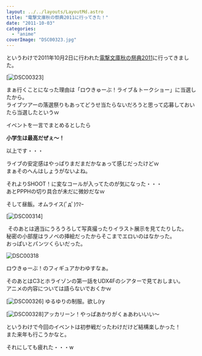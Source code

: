 ```yaml
---
layout: ../../layouts/LayoutMd.astro
title: "電撃文庫秋の祭典2011に行ってきた！"
date: "2011-10-03"
categories: 
  - "anime"
coverImage: "DSC00323.jpg"
---
```


というわけで2011年10月2日に行われた[電撃文庫秋の祭典2011](http://db2011fes.dengeki.com/)に行ってきました。

[![](/wp/images/DSC00323.jpg "DSC00323")]

まぁ行くことになった理由は「ロウきゅーぶ！ライブ＆トークショー」に当選したから。  
ライブツアーの落選祭りもあってどうせ当たらないだろうと思って応募しておいたら当選したというｗ

イベントを一言でまとめるとしたら

**小学生は最高だぜぇ～！** 

以上です・・・

ライブの安定感はやっぱりまだまだかなぁって感じだったけどｗ  
まぁそのへんはしょうがないよね。

それよりSHOOT！に変なコールが入ってたのが気になった・・・  
あとPPPHの切り具合が未だに微妙だなｗ

そして昼飯。オムライス(ﾟдﾟ)ｳﾏｰ

[![](/wp/images/DSC00314.jpg "DSC00314")]

 そのあとは適当にうろうろして写真撮ったりイラスト展示を見てたりした。  
秘密の小部屋はラノベの挿絵だったからそこまでエロいのはなかった。  
おっぱいとパンツくらいだった。

![](/wp/images/DSC00318.jpg "DSC00318")

ロウきゅーぶ！のフィギュアかわゆすなぁ。

そのあとはC3とホライゾンの第一話をUDX4Fのシアターで見ておしまい。  
アニメの内容については語らないでおくかｗ

[![](/wp/images/DSC00326-e1317606846743.jpg "DSC00326")] ゆるゆりの制服。欲し(ry

[![](/wp/images/DSC00328.jpg "DSC00328")]アッカリーン！やっぱあかりがくぁあわいいい～

というわけで今回のイベントは初参戦だったわけだけど結構楽しかった！  
また来年も行こうかなと。

  
それにしても疲れた・・・w

